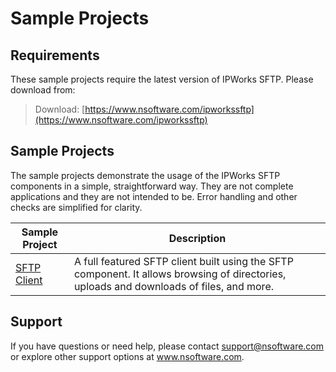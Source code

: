 # Sample Projects

## Requirements
These sample projects require the latest version of IPWorks SFTP.  Please download from:

> Download: [https://www.nsoftware.com/ipworkssftp](https://www.nsoftware.com/ipworkssftp)

## Sample Projects
The sample projects demonstrate the usage of the IPWorks SFTP components in a simple, 
straightforward way.  They are not complete applications and they are not intended to be.
Error handling and other checks are simplified for clarity.

| Sample Project | Description |
| --- | --- |
| [SFTP Client](./SFTP%20Client) | A full featured SFTP client built using the SFTP component.  It allows browsing of directories, uploads and downloads of files, and more. |

## Support
If you have questions or need help, please contact support@nsoftware.com or explore other support options 
at www.nsoftware.com.
